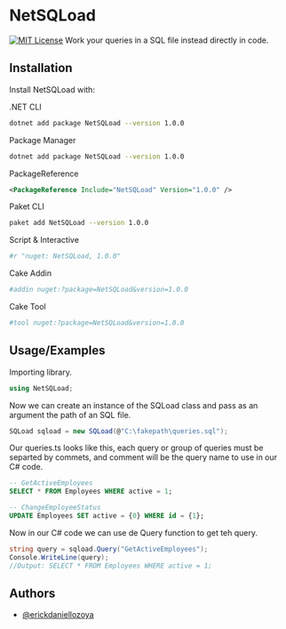 
# NetSQLoad
[![MIT License](https://img.shields.io/badge/License-MIT-green.svg)](https://choosealicense.com/licenses/mit/)
Work your queries in a SQL file instead directly in code.

## Installation

Install NetSQLoad with: 

.NET CLI

```bash
dotnet add package NetSQLoad --version 1.0.0
```

Package Manager

```bash
dotnet add package NetSQLoad --version 1.0.0
```

PackageReference

```XML
<PackageReference Include="NetSQLoad" Version="1.0.0" />
```

Paket CLI

```bash
paket add NetSQLoad --version 1.0.0
```

Script & Interactive

```bash
#r "nuget: NetSQLoad, 1.0.0"
```

Cake Addin

```bash
#addin nuget:?package=NetSQLoad&version=1.0.0
```

Cake Tool

```bash
#tool nuget:?package=NetSQLoad&version=1.0.0
```
## Usage/Examples
Importing library.
```csharp
using NetSQLoad;
```

Now we can create an instance of the SQLoad class and pass as an argument the path of an SQL file.
```csharp
SQLoad sqload = new SQLoad(@"C:\fakepath\queries.sql");
```

Our queries.ts looks like this, each query or group of queries must be separted by commets, and comment will be the query name to use in our C# code.
```sql
-- GetActiveEmployees
SELECT * FROM Employees WHERE active = 1;

-- ChangeEmployeeStatus
UPDATE Employees SET active = {0} WHERE id = {1};
```

Now in our C# code we can use de Query function to get teh query.
```csharp
string query = sqload.Query("GetActiveEmployees");
Console.WriteLine(query);
//Output: SELECT * FROM Employees WHERE active = 1;
```
## Authors

- [@erickdaniellozoya](https://github.com/erickdaniellozoya)

